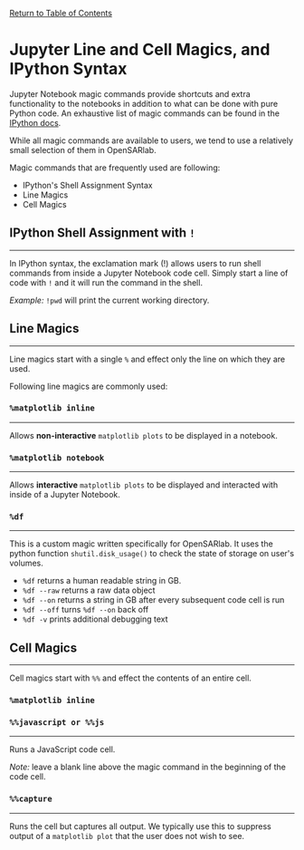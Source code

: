 [Return to Table of Contents](../user.md)

# Jupyter Line and Cell Magics, and IPython Syntax

Jupyter Notebook magic commands provide shortcuts and extra functionality to the notebooks in addition to what can be done with pure Python code. An exhaustive list of magic commands can be found in the [IPython docs](https://ipython.readthedocs.io/en/stable/interactive/magics.html). 

While all magic commands are available to users, we tend to use a relatively small selection of them in OpenSARlab. 

Magic commands that are frequently used are following:

- IPython's Shell Assignment Syntax
- Line Magics
- Cell Magics

## IPython Shell Assignment with `!`
---
In IPython syntax, the exclamation mark (!) allows users to run shell commands from inside a Jupyter Notebook code cell.
Simply start a line of code with `!` and it will run the command in the shell. 

*Example:* ```!pwd``` will print the current working directory.

## Line Magics
---

Line magics start with a single `%` and effect only the line on which they are used. 

Following line magics are commonly used:

<!--  example appears to be grouped with descriptions i.e. confusing -->
### `%matplotlib inline`
---
Allows **non-interactive** `matplotlib plots` to be displayed in a notebook.

### `%matplotlib notebook`
---
Allows **interactive** `matplotlib plots` to be displayed and interacted with inside of a Jupyter Notebook. 

### `%df`
---
This is a custom magic written specifically for OpenSARlab. It uses the python function `shutil.disk_usage()` to check the state of storage on user's volumes. 

- `%df` returns a human readable string in GB. 
- `%df --raw` returns a raw data object
- `%df --on` returns a string in GB after every subsequent code cell is run
- `%df --off` turns `%df --on` back off
- `%df -v` prints additional debugging text 

## Cell Magics
---

Cell magics start with `%%` and effect the contents of an entire cell. 

<!--  example appears to be grouped with descriptions i.e. confusing -->
### `%matplotlib inline`

### `%%javascript or %%js`
---
Runs a JavaScript code cell. 

*Note:* leave a blank line above the magic command in the beginning of the code cell.

### `%%capture`
---
Runs the cell but captures all output. We typically use this to suppress output of a `matplotlib plot` that the user does not wish to see. 